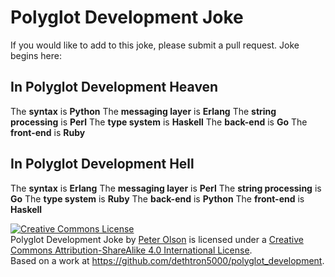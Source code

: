 Polyglot Development Joke
====================

If you would like to add to this joke, please submit a pull request.  Joke begins here:

In Polyglot Development Heaven
------------------------------
The **syntax** is **Python**
The **messaging layer** is **Erlang**
The **string processing** is **Perl**
The **type system** is **Haskell**
The **back-end** is **Go**
The **front-end** is **Ruby**

In Polyglot Development Hell
----------------------------
The **syntax** is **Erlang**
The **messaging layer** is **Perl**
The **string processing** is **Go**
The **type system** is **Ruby**
The **back-end** is **Python**
The **front-end** is **Haskell**


<a rel="license" href="http://creativecommons.org/licenses/by-sa/4.0/"><img alt="Creative Commons License" style="border-width:0" src="http://i.creativecommons.org/l/by-sa/4.0/88x31.png" /></a><br /><span xmlns:dct="http://purl.org/dc/terms/" property="dct:title">Polyglot Development Joke</span> by <a xmlns:cc="http://creativecommons.org/ns#" href="https://github.com/dethtron5000/polyglot_development" property="cc:attributionName" rel="cc:attributionURL">Peter Olson</a> is licensed under a <a rel="license" href="http://creativecommons.org/licenses/by-sa/4.0/">Creative Commons Attribution-ShareAlike 4.0 International License</a>.<br />Based on a work at <a xmlns:dct="http://purl.org/dc/terms/" href="https://github.com/dethtron5000/polyglot_development" rel="dct:source">https://github.com/dethtron5000/polyglot_development</a>.
